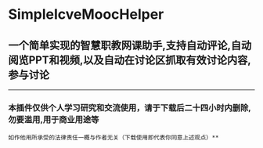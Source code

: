 # SimpleIcveMoocHelper

## 一个简单实现的智慧职教网课助手,支持自动评论,自动阅览PPT和视频,以及自动在讨论区抓取有效讨论内容,参与讨论

----

### **本插件仅供个人学习研究和交流使用，请于下载后二十四小时内删除,勿要滥用,用于商业用途等**
    
    如作他用所承受的法律责任一概与作者无关（下载使用即代表你同意上述观点）**